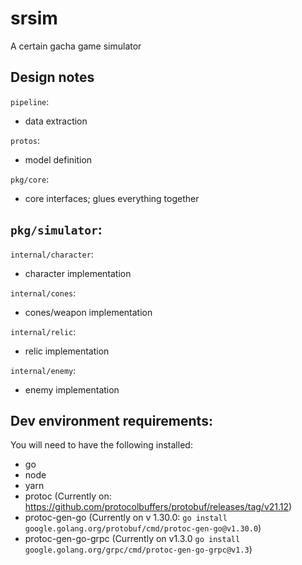 # srsim
A certain gacha game simulator


## Design notes

`pipeline`:
- data extraction

`protos`:
- model definition

`pkg/core`:
- core interfaces; glues everything together

`pkg/simulator`:
- 

`internal/character`:
- character implementation

`internal/cones`:
- cones/weapon implementation

`internal/relic`:
- relic implementation

`internal/enemy`:
- enemy implementation


## Dev environment requirements:

You will need to have the following installed:
- go
- node
- yarn
- protoc (Currently on: https://github.com/protocolbuffers/protobuf/releases/tag/v21.12)
- protoc-gen-go (Currently on v 1.30.0: `go install google.golang.org/protobuf/cmd/protoc-gen-go@v1.30.0`)
- protoc-gen-go-grpc (Currently on v1.3.0 `go install google.golang.org/grpc/cmd/protoc-gen-go-grpc@v1.3`)